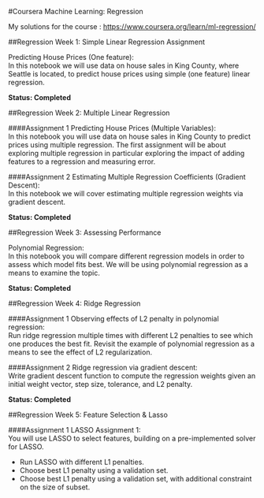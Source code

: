 #Coursera Machine Learning: Regression

My solutions for the course : https://www.coursera.org/learn/ml-regression/

##Regression Week 1: Simple Linear Regression Assignment

Predicting House Prices (One feature): <br />
In this notebook we will use data on house sales in King County, where 
Seattle is located, to predict house prices using simple (one feature) 
linear regression.

<b>Status: Completed</b>

##Regression Week 2: Multiple Linear Regression 

####Assignment 1
Predicting House Prices (Multiple Variables):<br />
In this notebook you will use data on house sales in King County to predict prices using multiple regression. The first assignment will be about exploring multiple regression in particular exploring the impact of adding features to a regression and measuring error.

####Assignment 2
Estimating Multiple Regression Coefficients (Gradient Descent): <br />
In this notebook we will cover estimating multiple regression weights via gradient descent.

<b>Status: Completed</b> 

##Regression Week 3: Assessing Performance

Polynomial Regression: <br />
In this notebook you will compare different regression models in order to assess which model fits best. 
We will be using polynomial regression as a means to examine the topic.

<b>Status: Completed</b>

##Regression Week 4: Ridge Regression

####Assignment 1
Observing effects of L2 penalty in polynomial regression:<br />
Run ridge regression multiple times with different L2 penalties to see which one produces the best fit. Revisit the example of polynomial regression as a means to see the effect of L2 regularization.

####Assignment 2
Ridge regression via gradient descent: <br />
Write gradient descent function to compute the regression weights given an initial weight vector, step size, tolerance, and L2 penalty.

<b>Status: Completed</b>

##Regression Week 5: Feature Selection & Lasso

####Assignment 1
LASSO Assignment 1:<br />
You will use LASSO to select features, building on a pre-implemented solver for LASSO.
- Run LASSO with different L1 penalties.
- Choose best L1 penalty using a validation set.
- Choose best L1 penalty using a validation set, with additional constraint on the size of subset.



